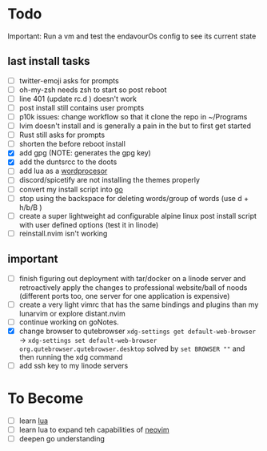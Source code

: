 # Todo

Important: Run a vm and test the endavourOs config to see its current state

## last install tasks
 - [ ] twitter-emoji asks for prompts
 - [ ] oh-my-zsh needs zsh to start so post reboot
 - [ ] line 401 (update rc.d ) doesn't work
 - [ ] post install still contains user prompts
 - [ ] p10k issues: change workflow so that it clone the repo in ~/Programs
 - [ ] lvim doesn't install and is generally a pain in the but to first get started
 - [ ] Rust still asks for prompts
 - [ ] shorten the before reboot install
 - [x] add gpg (NOTE: generates the gpg key)
 - [x] add the duntsrcc to the doots
 - [ ] add lua as a [wordprocesor](https://www.reddit.com/r/neovim/comments/rz4yxj/using_neovim_and_lua_as_a_wordprocessor/)
 - [ ] discord/spicetify are not installing the themes properly 
 - [ ] convert my install script into [ go ](https://stackoverflow.com/questions/6182369/exec-a-shell-command-in-go)
 - [ ] stop using the backspace for deleting words/group of words (use d + h/b/B )
 - [ ] create a super lightweight ad configurable alpine linux post install script with user defined options (test it in linode)
 - [ ] reinstall.nvim isn't working
## important 
- [ ] finish figuring out deployment with tar/docker on a linode server and retroactively apply the changes to professional website/ball of noods (different ports too, one server for one application is expensive)
- [ ] create a very light vimrc that has the same bindings and plugins than my lunarvim or explore distant.nvim
- [ ] continue working on goNotes.
- [x] change browser to qutebrowser ```xdg-settings get default-web-browser``` -> ```xdg-settings set default-web-browser org.qutebrowser.qutebrowser.desktop```
solved by ```set BROWSER ""``` and then running the xdg command
- [ ] add ssh key to my linode servers

# To Become
- [ ] learn [ lua ](https://www.reddit.com/r/lua/comments/9gotqd/beginner_projet_ideas_in_lua/)
- [ ] learn lua to expand teh capabilities of [ neovim ](https://github.com/nanotee/nvim-lua-guide)
- [ ] deepen go understanding
